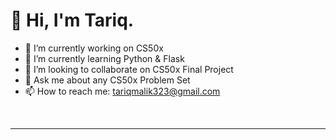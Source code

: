 
# 👋 Hi, I'm Tariq.

- 🔭 I’m currently working on CS50x
- 🌱 I’m currently learning Python & Flask
- 👯 I’m looking to collaborate on CS50x Final Project
- 💬 Ask me about any CS50x Problem Set
- 📫 How to reach me: tariqmalik323@gmail.com

<br>

---

<br>

